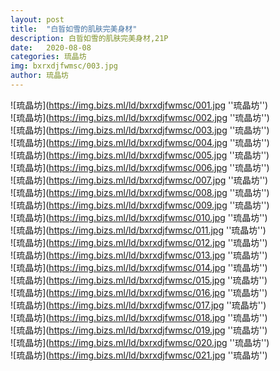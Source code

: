 ```yaml
---
layout: post
title:  "白晢如雪的肌肤完美身材"
description: 白晢如雪的肌肤完美身材,21P
date:   2020-08-08
categories: 琉晶坊
img: bxrxdjfwmsc/003.jpg
author: 琉晶坊
---
```


![琉晶坊](https://img.bizs.ml/ld/bxrxdjfwmsc/001.jpg ''琉晶坊'') <br>
![琉晶坊](https://img.bizs.ml/ld/bxrxdjfwmsc/002.jpg ''琉晶坊'') <br>
![琉晶坊](https://img.bizs.ml/ld/bxrxdjfwmsc/003.jpg ''琉晶坊'') <br>
![琉晶坊](https://img.bizs.ml/ld/bxrxdjfwmsc/004.jpg ''琉晶坊'') <br>
![琉晶坊](https://img.bizs.ml/ld/bxrxdjfwmsc/005.jpg ''琉晶坊'') <br>
![琉晶坊](https://img.bizs.ml/ld/bxrxdjfwmsc/006.jpg ''琉晶坊'') <br>
![琉晶坊](https://img.bizs.ml/ld/bxrxdjfwmsc/007.jpg ''琉晶坊'') <br>
![琉晶坊](https://img.bizs.ml/ld/bxrxdjfwmsc/008.jpg ''琉晶坊'') <br>
![琉晶坊](https://img.bizs.ml/ld/bxrxdjfwmsc/009.jpg ''琉晶坊'') <br>
![琉晶坊](https://img.bizs.ml/ld/bxrxdjfwmsc/010.jpg ''琉晶坊'') <br>
![琉晶坊](https://img.bizs.ml/ld/bxrxdjfwmsc/011.jpg ''琉晶坊'') <br>
![琉晶坊](https://img.bizs.ml/ld/bxrxdjfwmsc/012.jpg ''琉晶坊'') <br>
![琉晶坊](https://img.bizs.ml/ld/bxrxdjfwmsc/013.jpg ''琉晶坊'') <br>
![琉晶坊](https://img.bizs.ml/ld/bxrxdjfwmsc/014.jpg ''琉晶坊'') <br>
![琉晶坊](https://img.bizs.ml/ld/bxrxdjfwmsc/015.jpg ''琉晶坊'') <br>
![琉晶坊](https://img.bizs.ml/ld/bxrxdjfwmsc/016.jpg ''琉晶坊'') <br>
![琉晶坊](https://img.bizs.ml/ld/bxrxdjfwmsc/017.jpg ''琉晶坊'') <br>
![琉晶坊](https://img.bizs.ml/ld/bxrxdjfwmsc/018.jpg ''琉晶坊'') <br>
![琉晶坊](https://img.bizs.ml/ld/bxrxdjfwmsc/019.jpg ''琉晶坊'') <br>
![琉晶坊](https://img.bizs.ml/ld/bxrxdjfwmsc/020.jpg ''琉晶坊'') <br>
![琉晶坊](https://img.bizs.ml/ld/bxrxdjfwmsc/021.jpg ''琉晶坊'') <br>
